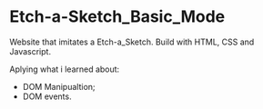 # Etch-a-Sketch_Basic_Mode
Website that imitates a Etch-a_Sketch. Build with HTML, CSS and Javascript.

Aplying what i learned about:

- DOM Manipualtion;
- DOM events.
